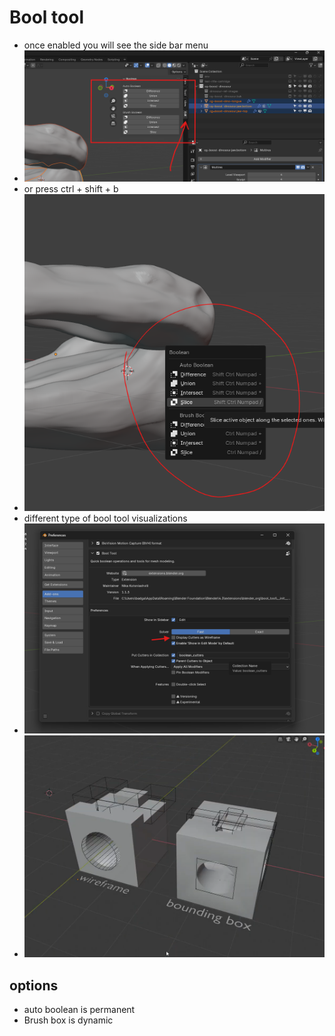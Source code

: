 # Bool tool

- once enabled you will see the side bar menu
- <img src="./images/bool-tool-side-menu.png">
- or press ctrl + shift + b
- <img src="./images/bool-tool-menu.png">
- different type of bool tool visualizations
- <img src="./images/bool-tool-cutters-settings.png">
- <img src="./images/bool-tool-cutters-settings-visualizations.png">

## options

- auto boolean is permanent
- Brush box is dynamic
